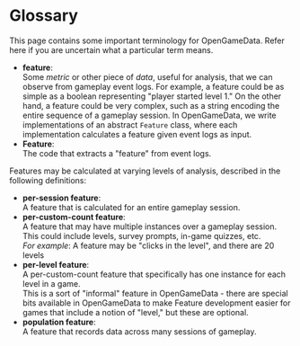 # Glossary
This page contains some important terminology for OpenGameData.
Refer here if you are uncertain what a particular term means.

- **feature**:  
    Some *metric* or other piece of *data*, useful for analysis, that we can observe from gameplay event logs.
    For example, a feature could be as simple as a boolean representing "player started level 1."
    On the other hand, a feature could be very complex, such as a string encoding the entire sequence of a gameplay session.
    In OpenGameData, we write implementations of an abstract `Feature` class, where each implementation calculates a feature given event logs as input.  
- **Feature**:  
    The code that extracts a "feature" from event logs.  

Features may be calculated at varying levels of analysis, described in the following definitions:
- **per-session feature**:  
    A feature that is calculated for an entire gameplay session.
- **per-custom-count feature**:  
    A feature that may have multiple instances over a gameplay session.
    This could include levels, survey prompts, in-game quizzes, etc.  
    *For example*: A feature may be "clicks in the level", and there are 20 levels
- **per-level feature**:  
    A per-custom-count feature that specifically has one instance for each level in a game.  
    This is a sort of "informal" feature in OpenGameData - there are special bits available in OpenGameData to make Feature development easier for games that include a notion of "level," but these are optional.  
- **population feature**:  
    A feature that records data across many sessions of gameplay.  